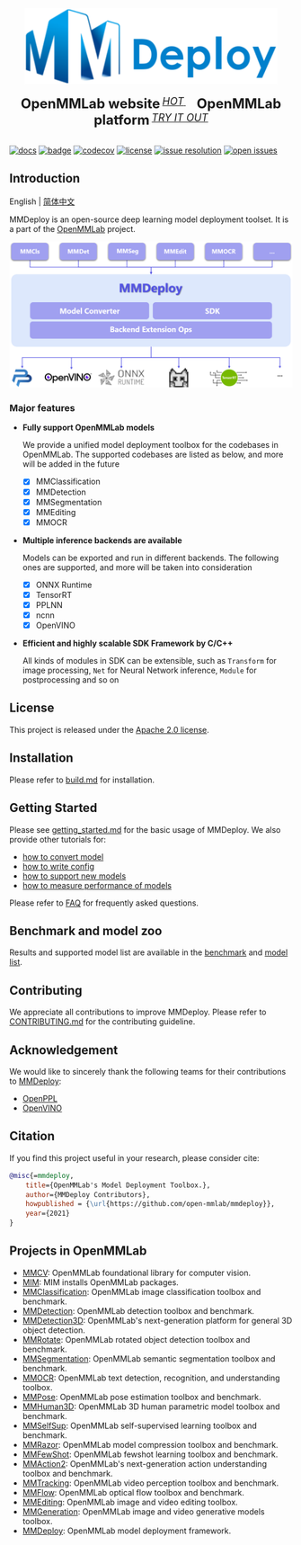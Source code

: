 <div align="center">
  <img src="resources/mmdeploy-logo.png" width="450"/>
  <div>&nbsp;</div>
  <div align="center">
    <b><font size="5">OpenMMLab website</font></b>
    <sup>
      <a href="https://openmmlab.com">
        <i><font size="4">HOT</font></i>
      </a>
    </sup>
    &nbsp;&nbsp;&nbsp;&nbsp;
    <b><font size="5">OpenMMLab platform</font></b>
    <sup>
      <a href="https://platform.openmmlab.com">
        <i><font size="4">TRY IT OUT</font></i>
      </a>
    </sup>
  </div>
  <div>&nbsp;</div>
</div>

[![docs](https://img.shields.io/badge/docs-latest-blue)](https://mmdeploy.readthedocs.io/en/latest/)
[![badge](https://github.com/open-mmlab/mmdeploy/workflows/build/badge.svg)](https://github.com/open-mmlab/mmdeploy/actions)
[![codecov](https://codecov.io/gh/open-mmlab/mmdeploy/branch/master/graph/badge.svg)](https://codecov.io/gh/open-mmlab/mmdeploy)
[![license](https://img.shields.io/github/license/open-mmlab/mmdeploy.svg)](https://github.com/open-mmlab/mmdeploy/blob/master/LICENSE)
[![issue resolution](https://isitmaintained.com/badge/resolution/open-mmlab/mmdeploy.svg)](https://github.com/open-mmlab/mmdeploy/issues)
[![open issues](https://isitmaintained.com/badge/open/open-mmlab/mmdeploy.svg)](https://github.com/open-mmlab/mmdeploy/issues)

## Introduction

English | [简体中文](README_zh-CN.md)

MMDeploy is an open-source deep learning model deployment toolset. It is
a part of the [OpenMMLab](https://openmmlab.com/) project.

<div align="center">
  <img src="resources/introduction.png" width="800"/>
</div>


### Major features

- **Fully support OpenMMLab models**

  We provide a unified model deployment toolbox for the codebases in OpenMMLab. The supported codebases are listed as below, and more will be added in the future
  - [x] MMClassification
  - [x] MMDetection
  - [x] MMSegmentation
  - [x] MMEditing
  - [x] MMOCR

- **Multiple inference backends are available**

  Models can be exported and run in different backends. The following ones are supported, and more will be taken into consideration
  - [x] ONNX Runtime
  - [x] TensorRT
  - [x] PPLNN
  - [x] ncnn
  - [x] OpenVINO

- **Efficient and highly scalable SDK Framework by C/C++**

    All kinds of modules in SDK can be extensible, such as `Transform` for image processing, `Net` for Neural Network inference, `Module` for postprocessing and so on

## License

This project is released under the [Apache 2.0 license](LICENSE).

## Installation

Please refer to [build.md](https://mmdeploy.readthedocs.io/en/latest/build.html) for installation.

## Getting Started

Please see [getting_started.md](https://mmdeploy.readthedocs.io/en/latest/get_started.html) for the basic usage of MMDeploy. We also provide other tutorials for:

- [how to convert model](https://mmdeploy.readthedocs.io/en/latest/tutorials/how_to_convert_model.html)
- [how to write config](https://mmdeploy.readthedocs.io/en/latest/tutorials/how_to_write_config.html)
- [how to support new models](https://mmdeploy.readthedocs.io/en/latest/tutorials/how_to_support_new_models.html)
- [how to measure performance of models](https://mmdeploy.readthedocs.io/en/latest/tutorials/how_to_measure_performance_of_models.html)

Please refer to [FAQ](https://mmdeploy.readthedocs.io/en/latest/faq.html) for frequently asked questions.

## Benchmark and model zoo

Results and supported model list are available in the [benchmark](https://mmdeploy.readthedocs.io/en/latest/benchmark.html) and [model list](https://mmdeploy.readthedocs.io/en/latest/supported_models.html).

## Contributing

We appreciate all contributions to improve MMDeploy. Please refer to [CONTRIBUTING.md](.github/CONTRIBUTING.md) for the contributing guideline.

## Acknowledgement

We would like to sincerely thank the following teams for their contributions to [MMDeploy](https://github.com/open-mmlab/mmdeploy):
- [OpenPPL](https://github.com/openppl-public)
- [OpenVINO](https://github.com/openvinotoolkit/openvino)

## Citation

If you find this project useful in your research, please consider cite:

```BibTeX
@misc{=mmdeploy,
    title={OpenMMLab's Model Deployment Toolbox.},
    author={MMDeploy Contributors},
    howpublished = {\url{https://github.com/open-mmlab/mmdeploy}},
    year={2021}
}
```

## Projects in OpenMMLab

- [MMCV](https://github.com/open-mmlab/mmcv): OpenMMLab foundational library for computer vision.
- [MIM](https://github.com/open-mmlab/mim): MIM installs OpenMMLab packages.
- [MMClassification](https://github.com/open-mmlab/mmclassification): OpenMMLab image classification toolbox and benchmark.
- [MMDetection](https://github.com/open-mmlab/mmdetection): OpenMMLab detection toolbox and benchmark.
- [MMDetection3D](https://github.com/open-mmlab/mmdetection3d): OpenMMLab's next-generation platform for general 3D object detection.
- [MMRotate](https://github.com/open-mmlab/mmrotate): OpenMMLab rotated object detection toolbox and benchmark.
- [MMSegmentation](https://github.com/open-mmlab/mmsegmentation): OpenMMLab semantic segmentation toolbox and benchmark.
- [MMOCR](https://github.com/open-mmlab/mmocr): OpenMMLab text detection, recognition, and understanding toolbox.
- [MMPose](https://github.com/open-mmlab/mmpose): OpenMMLab pose estimation toolbox and benchmark.
- [MMHuman3D](https://github.com/open-mmlab/mmhuman3d): OpenMMLab 3D human parametric model toolbox and benchmark.
- [MMSelfSup](https://github.com/open-mmlab/mmselfsup): OpenMMLab self-supervised learning toolbox and benchmark.
- [MMRazor](https://github.com/open-mmlab/mmrazor): OpenMMLab model compression toolbox and benchmark.
- [MMFewShot](https://github.com/open-mmlab/mmfewshot): OpenMMLab fewshot learning toolbox and benchmark.
- [MMAction2](https://github.com/open-mmlab/mmaction2): OpenMMLab's next-generation action understanding toolbox and benchmark.
- [MMTracking](https://github.com/open-mmlab/mmtracking): OpenMMLab video perception toolbox and benchmark.
- [MMFlow](https://github.com/open-mmlab/mmflow): OpenMMLab optical flow toolbox and benchmark.
- [MMEditing](https://github.com/open-mmlab/mmediting): OpenMMLab image and video editing toolbox.
- [MMGeneration](https://github.com/open-mmlab/mmgeneration): OpenMMLab image and video generative models toolbox.
- [MMDeploy](https://github.com/open-mmlab/mmdeploy): OpenMMLab model deployment framework.
